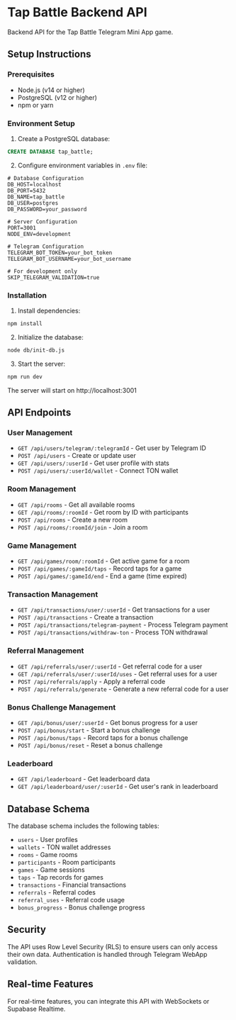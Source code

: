 # Tap Battle Backend API

Backend API for the Tap Battle Telegram Mini App game.

## Setup Instructions

### Prerequisites

- Node.js (v14 or higher)
- PostgreSQL (v12 or higher)
- npm or yarn

### Environment Setup

1. Create a PostgreSQL database:

```sql
CREATE DATABASE tap_battle;
```

2. Configure environment variables in `.env` file:

```
# Database Configuration
DB_HOST=localhost
DB_PORT=5432
DB_NAME=tap_battle
DB_USER=postgres
DB_PASSWORD=your_password

# Server Configuration
PORT=3001
NODE_ENV=development

# Telegram Configuration
TELEGRAM_BOT_TOKEN=your_bot_token
TELEGRAM_BOT_USERNAME=your_bot_username

# For development only
SKIP_TELEGRAM_VALIDATION=true
```

### Installation

1. Install dependencies:

```bash
npm install
```

2. Initialize the database:

```bash
node db/init-db.js
```

3. Start the server:

```bash
npm run dev
```

The server will start on http://localhost:3001

## API Endpoints

### User Management

- `GET /api/users/telegram/:telegramId` - Get user by Telegram ID
- `POST /api/users` - Create or update user
- `GET /api/users/:userId` - Get user profile with stats
- `POST /api/users/:userId/wallet` - Connect TON wallet

### Room Management

- `GET /api/rooms` - Get all available rooms
- `GET /api/rooms/:roomId` - Get room by ID with participants
- `POST /api/rooms` - Create a new room
- `POST /api/rooms/:roomId/join` - Join a room

### Game Management

- `GET /api/games/room/:roomId` - Get active game for a room
- `POST /api/games/:gameId/taps` - Record taps for a game
- `POST /api/games/:gameId/end` - End a game (time expired)

### Transaction Management

- `GET /api/transactions/user/:userId` - Get transactions for a user
- `POST /api/transactions` - Create a transaction
- `POST /api/transactions/telegram-payment` - Process Telegram payment
- `POST /api/transactions/withdraw-ton` - Process TON withdrawal

### Referral Management

- `GET /api/referrals/user/:userId` - Get referral code for a user
- `GET /api/referrals/user/:userId/uses` - Get referral uses for a user
- `POST /api/referrals/apply` - Apply a referral code
- `POST /api/referrals/generate` - Generate a new referral code for a user

### Bonus Challenge Management

- `GET /api/bonus/user/:userId` - Get bonus progress for a user
- `POST /api/bonus/start` - Start a bonus challenge
- `POST /api/bonus/taps` - Record taps for a bonus challenge
- `POST /api/bonus/reset` - Reset a bonus challenge

### Leaderboard

- `GET /api/leaderboard` - Get leaderboard data
- `GET /api/leaderboard/user/:userId` - Get user's rank in leaderboard

## Database Schema

The database schema includes the following tables:

- `users` - User profiles
- `wallets` - TON wallet addresses
- `rooms` - Game rooms
- `participants` - Room participants
- `games` - Game sessions
- `taps` - Tap records for games
- `transactions` - Financial transactions
- `referrals` - Referral codes
- `referral_uses` - Referral code usage
- `bonus_progress` - Bonus challenge progress

## Security

The API uses Row Level Security (RLS) to ensure users can only access their own data. Authentication is handled through Telegram WebApp validation.

## Real-time Features

For real-time features, you can integrate this API with WebSockets or Supabase Realtime.
